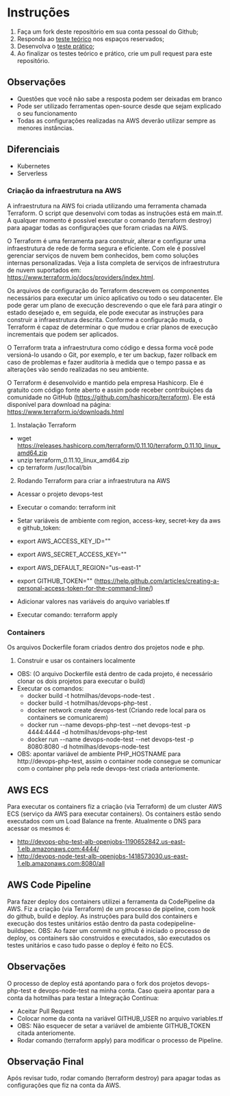 # Instruções

 1. Faça um fork deste repositório em sua conta pessoal do Github;
 2. Responda ao [teste teórico](https://github.com/hotmilhas/devops-test/blob/master/teorico.md) nos espaços reservados;
 3. Desenvolva o [teste prático](https://github.com/hotmilhas/devops-test/blob/master/pratical.md);
 4. Ao finalizar os testes teórico e prático, crie um pull request para este repositório.

## Observações

 - Questões que você não sabe a resposta podem ser deixadas em branco
 - Pode ser utilizado ferramentas open-source desde que sejam explicado o seu funcionamento
 - Todas as configurações realizadas na AWS deverão utilizar sempre as menores instâncias.

## Diferenciais

 - Kubernetes
 - Serverless

### Criação da infraestrutura na AWS

A infraestrutura na AWS foi criada utilizando uma ferramenta chamada Terraform. O script que desenvolvi com todas as instruções está em main.tf.
A qualquer momento é possível executar o comando (terraform destroy) para apagar todas as configurações que foram criadas na AWS.

O Terraform é uma ferramenta para construir, alterar e configurar uma infraestrutura de rede de forma segura e eficiente. Com ele é possível gerenciar serviços de nuvem bem conhecidos, bem como soluções internas personalizadas. Veja a lista completa de serviços de infraestrutura de nuvem suportados em: https://www.terraform.io/docs/providers/index.html.

Os arquivos de configuração do Terraform descrevem os componentes necessários para executar um único aplicativo ou todo o seu datacenter. Ele pode gerar um plano de execução descrevendo o que ele fará para atingir o estado desejado e, em seguida, ele pode executar as instruções para construir a infraestrutura descrita. Conforme a configuração muda, o Terraform é capaz de determinar o que mudou e criar planos de execução incrementais que podem ser aplicados.

O Terraform trata a infraestrutura como código e dessa forma você pode versioná-lo usando o Git, por exemplo, e ter um backup, fazer rollback em caso de problemas e fazer auditoria à medida que o tempo passa e as alterações vão sendo realizadas no seu ambiente.

O Terraform é desenvolvido e mantido pela empresa Hashicorp. Ele é gratuito com código fonte aberto e assim pode receber contribuições da comunidade no GitHub (https://github.com/hashicorp/terraform). Ele está disponível para download na página: https://www.terraform.io/downloads.html

1. Instalação Terraform
- wget https://releases.hashicorp.com/terraform/0.11.10/terraform_0.11.10_linux_amd64.zip
- unzip terraform_0.11.10_linux_amd64.zip
- cp terraform /usr/local/bin

2. Rodando Terraform para criar a infraestrutura na AWS
- Acessar o projeto devops-test
- Executar o comando: terraform init
- Setar variáveis de ambiente com region, access-key, secret-key da aws e github_token:

- export AWS_ACCESS_KEY_ID=""
- export AWS_SECRET_ACCESS_KEY=""
- export AWS_DEFAULT_REGION="us-east-1"
- export GITHUB_TOKEN="" (https://help.github.com/articles/creating-a-personal-access-token-for-the-command-line/)

- Adicionar valores nas variáveis do arquivo variables.tf
- Executar comando: terraform apply

### Containers

Os arquivos Dockerfile foram criados dentro dos projetos node e php. 

1. Construir e usar os containers localmente
- OBS: (O arquivo Dockerfile está dentro de cada projeto, é necessário clonar os dois projetos para executar o build)
- Executar os comandos:
    - docker build -t hotmilhas/devops-node-test .
    - docker build -t hotmilhas/devops-php-test .
    - docker network create devops-test (Criando rede local para os containers se comunicarem)
    - docker run --name devops-php-test --net devops-test -p 4444:4444 -d hotmilhas/devops-php-test
    - docker run --name devops-node-test --net devops-test -p 8080:8080 -d hotmilhas/devops-node-test
- OBS: apontar variável de ambiente PHP_HOSTNAME para http://devops-php-test, assim o container node consegue se comunicar com o container php pela rede devops-test criada anteriomente.

## AWS ECS

Para executar os containers fiz a criação (via Terraform) de um cluster AWS ECS (serviço da AWS para executar containers).
Os containers estão sendo executados com um Load Balance na frente. Atualmente o DNS para acessar os mesmos é: 
- http://devops-php-test-alb-openjobs-1190652842.us-east-1.elb.amazonaws.com:4444/
- http://devops-node-test-alb-openjobs-1418573030.us-east-1.elb.amazonaws.com:8080/all

## AWS Code Pipeline

Para fazer deploy dos containers utilizei a ferramenta da CodePipeline da AWS. 
Fiz a criação (via Terraform) de um processo de pipeline, com hook do github, build e deploy.
As instruções para build dos containers e execução dos testes unitários estão dentro da pasta codepipeline-buildspec.
OBS: Ao fazer um commit no github é iniciado o processo de deploy, os containers são construidos e executados, são executados os testes unitários e caso tudo passe o deploy é feito no ECS.

## Observações
O processo de deploy está apontando para o fork dos projetos devops-php-test e devops-node-test na minha conta. Caso queira apontar para a conta da hotmilhas para testar a Integração Continua:
- Aceitar Pull Request
- Colocar nome da conta na variável GITHUB_USER no arquivo variables.tf
- OBS: Não esquecer de setar a variável de ambiente GITHUB_TOKEN citada anteriomente.
- Rodar comando (terraform apply) para modificar o processo de Pipeline.

## Observação Final
Após revisar tudo, rodar comando (terraform destroy) para apagar todas as configurações que fiz na conta da AWS.